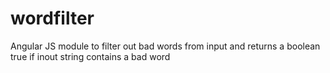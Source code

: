 # wordfilter
Angular JS module to filter out bad words from input and returns a boolean true if inout string contains a bad word
